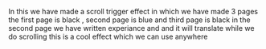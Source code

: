 In this we have made a scroll trigger effect in which we have made 3 pages the first page is black , second page is blue and third page is black in the second page we have written experiance and and it will translate while we do scrolling this is a cool effect which we can use anywhere 